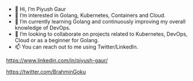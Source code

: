 - 👋 Hi, I’m Piyush Gaur
- 👀 I’m interested in Golang, Kubernetes, Containers and Cloud. 
- 🌱 I’m currently learning Golang and continuously improving my overall knowledge of DevOps. 
- 💞️ I’m looking to collaborate on projects related to Kubernetes, DevOps, Cloud or as a beginner for Golang. 
- 📫 You can reach out to me using Twitter/LinkedIn. 

https://www.linkedin.com/in/piyush-gaur/ 

https://twitter.com/BrahminGoku

<!---
pigaur/pigaur is a ✨ special ✨ repository because its `README.md` (this file) appears on your GitHub profile.
You can click the Preview link to take a look at your changes.
--->
